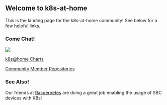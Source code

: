 ## Welcome to k8s-at-home

This is the landing page for the k8s-at-home community! See below for a few helpful links.

<h3>Come Chat!</h3>
<a href="https://discord.gg/Yv2gzFy"><img src="https://discordapp.com/api/guilds/673534664354430999/widget.png?style=banner2">

[k8s@home Charts](https://github.com/k8s-at-home/charts)

[Community Member Repositories](https://github.com/k8s-at-home/awesome-home-kubernetes)

### See Also!

Our friends at [Raspernetes](https://raspbernetes.github.io/) are doing a great job enabling the usage of SBC devices with K8s!
